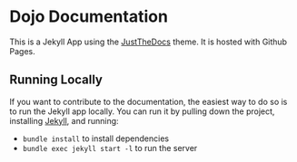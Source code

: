 # Dojo Documentation

This is a Jekyll App using the [JustTheDocs](https://github.com/just-the-docs/just-the-docs) theme. It is hosted with Github Pages.

## Running Locally

If you want to contribute to the documentation, the easiest way to do so is to run the Jekyll app locally. You can run it by pulling down the project, installing [Jekyll](https://jekyllrb.com/docs/installation/), and running:
- `bundle install` to install dependencies
- `bundle exec jekyll start -l` to run the server

